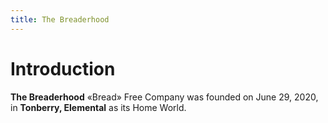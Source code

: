 ```yaml
---
title: The Breaderhood
---
```

# Introduction
**The Breaderhood** «Bread» Free Company was founded on June 29, 2020, in **Tonberry, Elemental** as its Home World.

